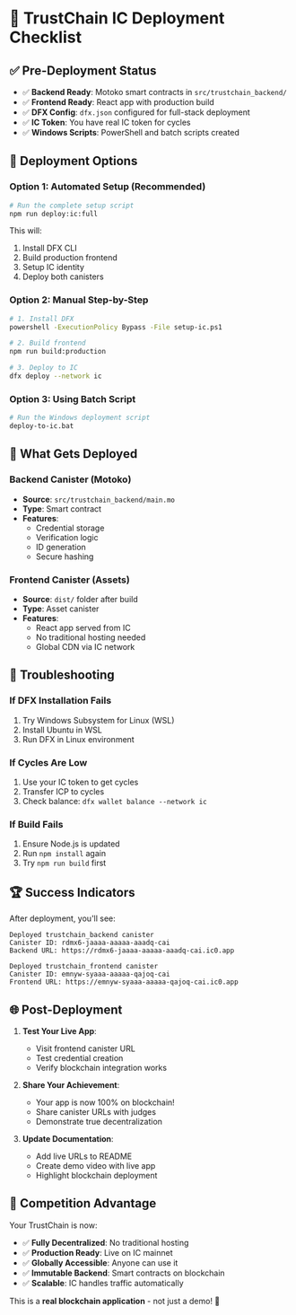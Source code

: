# 🚀 TrustChain IC Deployment Checklist

## ✅ Pre-Deployment Status
- ✅ **Backend Ready**: Motoko smart contracts in `src/trustchain_backend/`
- ✅ **Frontend Ready**: React app with production build
- ✅ **DFX Config**: `dfx.json` configured for full-stack deployment
- ✅ **IC Token**: You have real IC token for cycles
- ✅ **Windows Scripts**: PowerShell and batch scripts created

## 🎯 Deployment Options

### Option 1: Automated Setup (Recommended)
```bash
# Run the complete setup script
npm run deploy:ic:full
```
This will:
1. Install DFX CLI
2. Build production frontend  
3. Setup IC identity
4. Deploy both canisters

### Option 2: Manual Step-by-Step
```bash
# 1. Install DFX
powershell -ExecutionPolicy Bypass -File setup-ic.ps1

# 2. Build frontend
npm run build:production

# 3. Deploy to IC
dfx deploy --network ic
```

### Option 3: Using Batch Script
```bash
# Run the Windows deployment script
deploy-to-ic.bat
```

## 🌟 What Gets Deployed

### Backend Canister (Motoko)
- **Source**: `src/trustchain_backend/main.mo`
- **Type**: Smart contract
- **Features**: 
  - Credential storage
  - Verification logic  
  - ID generation
  - Secure hashing

### Frontend Canister (Assets)
- **Source**: `dist/` folder after build
- **Type**: Asset canister
- **Features**:
  - React app served from IC
  - No traditional hosting needed
  - Global CDN via IC network

## 🔧 Troubleshooting

### If DFX Installation Fails
1. Try Windows Subsystem for Linux (WSL)
2. Install Ubuntu in WSL
3. Run DFX in Linux environment

### If Cycles Are Low
1. Use your IC token to get cycles
2. Transfer ICP to cycles
3. Check balance: `dfx wallet balance --network ic`

### If Build Fails
1. Ensure Node.js is updated
2. Run `npm install` again
3. Try `npm run build` first

## 🏆 Success Indicators

After deployment, you'll see:
```
Deployed trustchain_backend canister
Canister ID: rdmx6-jaaaa-aaaaa-aaadq-cai
Backend URL: https://rdmx6-jaaaa-aaaaa-aaadq-cai.ic0.app

Deployed trustchain_frontend canister  
Canister ID: emnyw-syaaa-aaaaa-qajoq-cai
Frontend URL: https://emnyw-syaaa-aaaaa-qajoq-cai.ic0.app
```

## 🌐 Post-Deployment

1. **Test Your Live App**:
   - Visit frontend canister URL
   - Test credential creation
   - Verify blockchain integration works

2. **Share Your Achievement**:
   - Your app is now 100% on blockchain!
   - Share canister URLs with judges
   - Demonstrate true decentralization

3. **Update Documentation**:
   - Add live URLs to README
   - Create demo video with live app
   - Highlight blockchain deployment

## 💎 Competition Advantage

Your TrustChain is now:
- ✅ **Fully Decentralized**: No traditional hosting
- ✅ **Production Ready**: Live on IC mainnet
- ✅ **Globally Accessible**: Anyone can use it
- ✅ **Immutable Backend**: Smart contracts on blockchain
- ✅ **Scalable**: IC handles traffic automatically

This is a **real blockchain application** - not just a demo! 🌟
